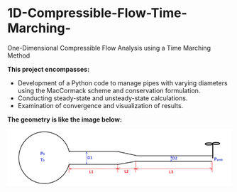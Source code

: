 # 1D-Compressible-Flow-Time-Marching-
One-Dimensional Compressible Flow Analysis using a Time Marching Method

**This project encompasses:**
- Development of a Python code to manage pipes with varying diameters using the MacCormack scheme and conservation formulation.
- Conducting steady-state and unsteady-state calculations.
- Examination of convergence and visualization of results.

**The geometry is like the image below:**

![pipe_with_various_diameters.png](https://github.com/safdarianebi/1D-Compressible-Flow-Time-Marching-/blob/main/pipe_with_various_diameters.png)
